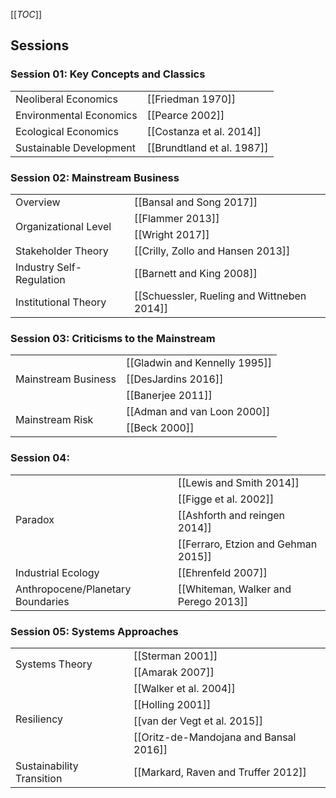[[_TOC_]]

## Sessions

### Session 01: Key Concepts and Classics

<table>
  <tr>
    <td>Neoliberal Economics</td>
    <td>[[Friedman 1970]]</td>
  </tr>
  <tr>
    <td>Environmental Economics</td>
    <td>[[Pearce 2002]]</td>
  </tr>
  <tr>
    <td>Ecological Economics</td>
    <td>[[Costanza et al. 2014]]</td>
  </tr>
  <tr>
    <td>Sustainable Development</td>
    <td>[[Brundtland et al. 1987]]</td>
  </tr>
</table>

### Session 02: Mainstream Business

<table>
  <tr>
    <td>Overview</td>
    <td>[[Bansal and Song 2017]]</td>
  </tr>
  <tr>
    <td rowspan="2">Organizational Level</td>
    <td>[[Flammer 2013]]</td>
  </tr>
    <td>[[Wright 2017]]</td>
  <tr>
    <td>Stakeholder Theory</td>
    <td>[[Crilly, Zollo and Hansen 2013]]</td>
  </tr>
  <tr>
    <td>Industry Self-Regulation</td>
    <td>[[Barnett and King 2008]]</td>
  </tr>
  <tr>
    <td>Institutional Theory</td>
    <td>[[Schuessler, Rueling and Wittneben 2014]]</td>
  </tr>
</table>

### Session 03: Criticisms to the Mainstream

<table>
  <tr>
    <td rowspan="3">Mainstream Business</td>
    <td>[[Gladwin and Kennelly 1995]]</td>
  </tr>
  <tr>
    <td>[[DesJardins 2016]]</td>
  </tr>
  <tr>
    <td>[[Banerjee 2011]]</td>
  </tr>
  <tr>
    <td rowspan="2">Mainstream Risk</td>
    <td>[[Adman and van Loon 2000]]</td>
  </tr>
  <tr>
    <td>[[Beck 2000]]</td>
  </tr>
</table>

### Session 04: 

<table>
  <tr>
    <td rowspan="4">Paradox</td>
    <td>[[Lewis and Smith 2014]]</td>
  </tr>
  <tr>
    <td>[[Figge et al. 2002]]</td>
  </tr>
  <tr>
    <td>[[Ashforth and reingen 2014]]</td>
  </tr>
  <tr>
    <td>[[Ferraro, Etzion and Gehman 2015]]
  </tr>
  <tr>
    <td>Industrial Ecology</td>
    <td>[[Ehrenfeld 2007]]</td>
  </tr>
  <tr>
    <td>Anthropocene/Planetary Boundaries</td>
    <td>[[Whiteman, Walker and Perego 2013]]</td>
  </tr>
</table>

### Session 05: Systems Approaches
<table>
  <tr>
    <td rowspan="2">Systems Theory</td>
    <td>[[Sterman 2001]]</td>
  </tr>
  <tr>
    <td>[[Amarak 2007]]</td>
  </tr>
  <tr> 
    <td rowspan="4">Resiliency</td>
    <td>[[Walker et al. 2004]]</td>
  </tr>
  <tr>
    <td>[[Holling 2001]]</td>
  </tr>
  <tr>
    <td>[[van der Vegt et al. 2015]]</td>
  </tr>
  <tr>
    <td>[[Oritz-de-Mandojana and Bansal 2016]]</td>
  </tr>
  <tr>
    <td>Sustainability Transition</td>
    <td>[[Markard, Raven and Truffer 2012]]</td>
  </tr>
</table>
